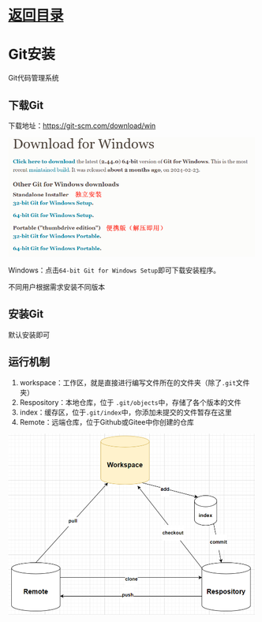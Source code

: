 # [返回目录](GIT.MD)
   
# Git安装

Git代码管理系统

## 下载Git

下载地址：<https://git-scm.com/download/win>

<img src="./img/1.png" alt="" width="500" height=auto>

Windows：点击`64-bit Git for Windows Setup`即可下载安装程序。

不同用户根据需求安装不同版本

## 安装Git

默认安装即可

## 运行机制

1. workspace：工作区，就是直接进行编写文件所在的文件夹（除了`.git`文件夹）
2. Respository：本地仓库，位于 `.git/objects`中，存储了各个版本的文件
3. index：缓存区，位于`.git/index`中，你添加未提交的文件暂存在这里
4. Remote：远端仓库，位于Github或Gitee中你创建的仓库

<img src="./img/Git工作流程.png" alt="Git工作流程" width="500" height=auto>